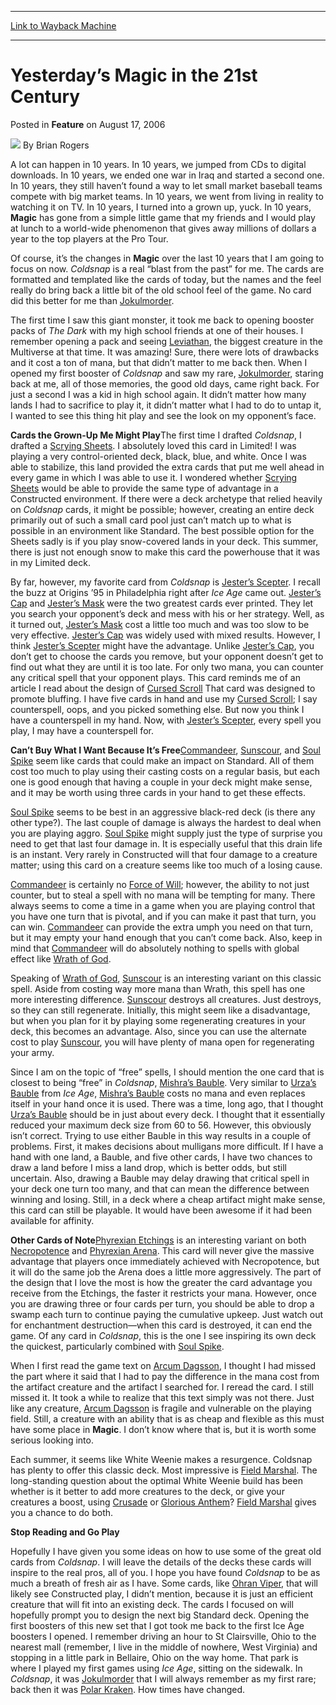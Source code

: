 
---
[Link to Wayback Machine](https://web.archive.org/web/20220816050955/https://magic.wizards.com/en/articles/archive/feature/yesterday%E2%80%99s-magic-21st-century-2006-08-17)

[_metadata_:wayback_url]:- "https://magic.wizards.com/en/articles/archive/feature/yesterday%E2%80%99s-magic-21st-century-2006-08-17"
[_metadata_:wayback_raw_url]:- "https://web.archive.org/web/20220816050955id_/https://magic.wizards.com/en/articles/archive/feature/yesterday%E2%80%99s-magic-21st-century-2006-08-17"
[_metadata_:wayback_capture_timestamp]:- "2022-08-16 05:09:55+00:00"
[_metadata_:publish_date]:- "2006-08-17"
[_metadata_:description]:- "A lot can happen in 10 years. In 10 years, we jumped from CDs to digital downloads. In 10 years, we ended one war in Iraq and started a second one. In 10 years, they still haven’t found a way to let small market baseball teams compete with big market teams. In 10 years, we went from living in reality to watching it on TV. In 10 years, I turned into a grown up, yuck."
[_metadata_:generator]:- "Drupal 7 (http://drupal.org)"
---


Yesterday’s Magic in the 21st Century
=====================================



 Posted in **Feature**
 on August 17, 2006 






![](https://media.magic.wizards.com/styles/auth_small/public/generic-avatar-150_333.png)
By Brian Rogers











A lot can happen in 10 years. In 10 years, we jumped from CDs to digital downloads. In 10 years, we ended one war in Iraq and started a second one. In 10 years, they still haven’t found a way to let small market baseball teams compete with big market teams. In 10 years, we went from living in reality to watching it on TV. In 10 years, I turned into a grown up, yuck. In 10 years, **Magic**  has gone from a simple little game that my friends and I would play at lunch to a world-wide phenomenon that gives away millions of dollars a year to the top players at the Pro Tour.

Of course, it’s the changes in **Magic**  over the last 10 years that I am going to focus on now. *Coldsnap*  is a real “blast from the past” for me. The cards are formatted and templated like the cards of today, but the names and the feel really do bring back a little bit of the old school feel of the game. No card did this better for me than [Jokulmorder](https://gatherer.wizards.com/Pages/Card/Details.aspx?name=Jokulmorder). 

The first time I saw this giant monster, it took me back to opening booster packs of *The Dark*  with my high school friends at one of their houses. I remember opening a pack and seeing [Leviathan](https://gatherer.wizards.com/Pages/Card/Details.aspx?name=Leviathan), the biggest creature in the Multiverse at that time. It was amazing! Sure, there were lots of drawbacks and it cost a ton of mana, but that didn’t matter to me back then. When I opened my first booster of *Coldsnap*  and saw my rare, [Jokulmorder](https://gatherer.wizards.com/Pages/Card/Details.aspx?name=Jokulmorder), staring back at me, all of those memories, the good old days, came right back. For just a second I was a kid in high school again. It didn’t matter how many lands I had to sacrifice to play it, it didn’t matter what I had to do to untap it, I wanted to see this thing hit play and see the look on my opponent’s face.

**Cards the Grown-Up Me Might Play**The first time I drafted *Coldsnap*, I drafted a [Scrying Sheets](https://gatherer.wizards.com/Pages/Card/Details.aspx?name=Scrying+Sheets). I absolutely loved this card in Limited! I was playing a very control-oriented deck, black, blue, and white. Once I was able to stabilize, this land provided the extra cards that put me well ahead in every game in which I was able to use it. I wondered whether [Scrying Sheets](https://gatherer.wizards.com/Pages/Card/Details.aspx?name=Scrying+Sheets+)  would be able to provide the same type of advantage in a Constructed environment. If there were a deck archetype that relied heavily on *Coldsnap*  cards, it might be possible; however, creating an entire deck primarily out of such a small card pool just can’t match up to what is possible in an environment like Standard. The best possible option for the Sheets sadly is if you play snow-covered lands in your deck. This summer, there is just not enough snow to make this card the powerhouse that it was in my Limited deck.

By far, however, my favorite card from *Coldsnap*  is [Jester’s Scepter](https://gatherer.wizards.com/Pages/Card/Details.aspx?name=Jester%E2%80%99s+Scepter). I recall the buzz at Origins ’95 in Philadelphia right after *Ice Age* came out. [Jester’s Cap](https://gatherer.wizards.com/Pages/Card/Details.aspx?name=Jester%E2%80%99s+Cap+)  and [Jester’s Mask](https://gatherer.wizards.com/Pages/Card/Details.aspx?name=Jester%E2%80%99s+Mask) were the two greatest cards ever printed. They let you search your opponent’s deck and mess with his or her strategy. Well, as it turned out, [Jester’s Mask](https://gatherer.wizards.com/Pages/Card/Details.aspx?name=Jester%E2%80%99s+Mask) cost a little too much and was too slow to be very effective. [Jester’s Cap](https://gatherer.wizards.com/Pages/Card/Details.aspx?name=Jester%E2%80%99s+Cap+)  was widely used with mixed results. However, I think [Jester’s Scepter](https://gatherer.wizards.com/Pages/Card/Details.aspx?name=Jester%E2%80%99s+Scepter) might have the advantage. Unlike [Jester’s Cap](https://gatherer.wizards.com/Pages/Card/Details.aspx?name=Jester%E2%80%99s+Cap), you don’t get to choose the cards you remove, but your opponent doesn’t get to find out what they are until it is too late. For only two mana, you can counter any critical spell that your opponent plays. This card reminds me of an article I read about the design of [Cursed Scroll](https://gatherer.wizards.com/Pages/Card/Details.aspx?name=Cursed+Scroll+)  That card was designed to promote bluffing. I have five cards in hand and use my [Cursed Scroll](https://gatherer.wizards.com/Pages/Card/Details.aspx?name=Cursed+Scroll); I say counterspell, oops, and you picked something else. But now you think I have a counterspell in my hand. Now, with [Jester’s Scepter](https://gatherer.wizards.com/Pages/Card/Details.aspx?name=Jester%E2%80%99s+Scepter), every spell you play, I may have a counterspell for.

**Can’t Buy What I Want Because It’s Free**[Commandeer](https://gatherer.wizards.com/Pages/Card/Details.aspx?name=Commandeer), [Sunscour](https://gatherer.wizards.com/Pages/Card/Details.aspx?name=Sunscour), and [Soul Spike](https://gatherer.wizards.com/Pages/Card/Details.aspx?name=Soul+Spike+)  seem like cards that could make an impact on Standard. All of them cost too much to play using their casting costs on a regular basis, but each one is good enough that having a couple in your deck might make sense, and it may be worth using three cards in your hand to get these effects. 

[Soul Spike](https://gatherer.wizards.com/Pages/Card/Details.aspx?name=Soul+Spike) seems to be best in an aggressive black-red deck (is there any other type?). The last couple of damage is always the hardest to deal when you are playing aggro. [Soul Spike](https://gatherer.wizards.com/Pages/Card/Details.aspx?name=Soul+Spike+)  might supply just the type of surprise you need to get that last four damage in. It is especially useful that this drain life is an instant. Very rarely in Constructed will that four damage to a creature matter; using this card on a creature seems like too much of a losing cause.

[Commandeer](https://gatherer.wizards.com/Pages/Card/Details.aspx?name=Commandeer+)  is certainly no [Force of Will](https://gatherer.wizards.com/Pages/Card/Details.aspx?name=Force+of+Will); however, the ability to not just counter, but to steal a spell with no mana will be tempting for many. There always seems to come a time in a game when you are playing control that you have one turn that is pivotal, and if you can make it past that turn, you can win. [Commandeer](https://gatherer.wizards.com/Pages/Card/Details.aspx?name=Commandeer+)  can provide the extra umph you need on that turn, but it may empty your hand enough that you can’t come back. Also, keep in mind that [Commandeer](https://gatherer.wizards.com/Pages/Card/Details.aspx?name=Commandeer+)  will do absolutely nothing to spells with global effect like [Wrath of God](https://gatherer.wizards.com/Pages/Card/Details.aspx?name=Wrath+of+God). 

 Speaking of [Wrath of God](https://gatherer.wizards.com/Pages/Card/Details.aspx?name=Wrath+of+God), [Sunscour](https://gatherer.wizards.com/Pages/Card/Details.aspx?name=Sunscour+)  is an interesting variant on this classic spell. Aside from costing way more mana than Wrath, this spell has one more interesting difference. [Sunscour](https://gatherer.wizards.com/Pages/Card/Details.aspx?name=Sunscour+)  destroys all creatures. Just destroys, so they can still regenerate. Initially, this might seem like a disadvantage, but when you plan for it by playing some regenerating creatures in your deck, this becomes an advantage. Also, since you can use the alternate cost to play [Sunscour](https://gatherer.wizards.com/Pages/Card/Details.aspx?name=Sunscour), you will have plenty of mana open for regenerating your army.

Since I am on the topic of “free” spells, I should mention the one card that is closest to being “free” in *Coldsnap*, [Mishra’s Bauble](https://gatherer.wizards.com/Pages/Card/Details.aspx?name=Mishra%E2%80%99s+Bauble). Very similar to [Urza’s Bauble](https://gatherer.wizards.com/Pages/Card/Details.aspx?name=Urza%E2%80%99s+Bauble+)  from *Ice Age*, [Mishra’s Bauble](https://gatherer.wizards.com/Pages/Card/Details.aspx?name=Mishra%E2%80%99s+Bauble+)  costs no mana and even replaces itself in your hand once it is used. There was a time, long ago, that I thought [Urza’s Bauble](https://gatherer.wizards.com/Pages/Card/Details.aspx?name=Urza%E2%80%99s+Bauble+)  should be in just about every deck. I thought that it essentially reduced your maximum deck size from 60 to 56. However, this obviously isn’t correct. Trying to use either Bauble in this way results in a couple of problems. First, it makes decisions about mulligans more difficult. If I have a hand with one land, a Bauble, and five other cards, I have two chances to draw a land before I miss a land drop, which is better odds, but still uncertain. Also, drawing a Bauble may delay drawing that critical spell in your deck one turn too many, and that can mean the difference between winning and losing. Still, in a deck where a cheap artifact might make sense, this card can still be playable. It would have been awesome if it had been available for affinity.

**Other Cards of Note**[Phyrexian Etchings](https://gatherer.wizards.com/Pages/Card/Details.aspx?name=Phyrexian+Etchings+)  is an interesting variant on both [Necropotence](https://gatherer.wizards.com/Pages/Card/Details.aspx?name=Necropotence+)  and [Phyrexian Arena](https://gatherer.wizards.com/Pages/Card/Details.aspx?name=Phyrexian+Arena). This card will never give the massive advantage that players once immediately achieved with Necropotence, but it will do the same job the Arena does a little more aggressively. The part of the design that I love the most is how the greater the card advantage you receive from the Etchings, the faster it restricts your mana. However, once you are drawing three or four cards per turn, you should be able to drop a swamp each turn to continue paying the cumulative upkeep. Just watch out for enchantment destruction—when this card is destroyed, it can end the game. Of any card in *Coldsnap*, this is the one I see inspiring its own deck the quickest, particularly combined with [Soul Spike](https://gatherer.wizards.com/Pages/Card/Details.aspx?name=Soul+Spike).

When I first read the game text on [Arcum Dagsson](https://gatherer.wizards.com/Pages/Card/Details.aspx?name=Arcum+Dagsson), I thought I had missed the part where it said that I had to pay the difference in the mana cost from the artifact creature and the artifact I searched for. I reread the card. I still missed it. It took a while to realize that this text simply was not there. Just like any creature, [Arcum Dagsson](https://gatherer.wizards.com/Pages/Card/Details.aspx?name=Arcum+Dagsson) is fragile and vulnerable on the playing field. Still, a creature with an ability that is as cheap and flexible as this must have some place in **Magic**. I don’t know where that is, but it is worth some serious looking into.

Each summer, it seems like White Weenie makes a resurgence. Coldsnap has plenty to offer this classic deck. Most impressive is [Field Marshal](https://gatherer.wizards.com/Pages/Card/Details.aspx?name=Field+Marshal). The long-standing question about the optimal White Weenie build has been whether is it better to add more creatures to the deck, or give your creatures a boost, using [Crusade](https://gatherer.wizards.com/Pages/Card/Details.aspx?name=Crusade+)  or [Glorious Anthem](https://gatherer.wizards.com/Pages/Card/Details.aspx?name=Glorious+Anthem)? [Field Marshal](https://gatherer.wizards.com/Pages/Card/Details.aspx?name=Field+Marshal+)  gives you a chance to do both.

**Stop Reading and Go Play**

 Hopefully I have given you some ideas on how to use some of the great old cards from *Coldsnap*. I will leave the details of the decks these cards will inspire to the real pros, all of you. I hope you have found *Coldsnap*  to be as much a breath of fresh air as I have. Some cards, like [Ohran Viper](https://gatherer.wizards.com/Pages/Card/Details.aspx?name=Ohran+Viper), that will likely see Constructed play, I didn’t mention, because it is just an efficient creature that will fit into an existing deck. The cards I focused on will hopefully prompt you to design the next big Standard deck. Opening the first boosters of this new set that I got took me back to the first Ice Age boosters I opened. I remember driving an hour to St Clairsville, Ohio to the nearest mall (remember, I live in the middle of nowhere, West Virginia) and stopping in a little park in Bellaire, Ohio on the way home. That park is where I played my first games using *Ice Age*, sitting on the sidewalk. In *Coldsnap*, it was [Jokulmorder](https://gatherer.wizards.com/Pages/Card/Details.aspx?name=Jokulmorder+)  that I will always remember as my first rare; back then it was [Polar Kraken](https://gatherer.wizards.com/Pages/Card/Details.aspx?name=Polar+Kraken). How times have changed.







